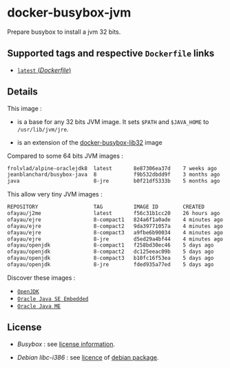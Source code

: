 # docker-busybox-jvm

Prepare busybox to install a jvm 32 bits.

## Supported tags and respective `Dockerfile` links

-	[`latest` (*Dockerfile*)](https://github.com/ofayau/docker-busybox-lib32/blob/master/busybox-jvm/Dockerfile)

## Details

This image :

- is a base for any 32 bits JVM image. It sets `$PATH` and `$JAVA_HOME` to `/usr/lib/jvm/jre`.

- is an extension of the [docker-busybox-lib32](https://github.com/ofayau/docker-busybox-lib32/tree/master/busybox-libc32) image

Compared to some 64 bits JVM images :

```sh
frolvlad/alpine-oraclejdk8  latest       8e87306ea37d    7 weeks ago     170.4 MB
jeanblanchard/busybox-java  8            f9b532dbdd9f    3 months ago    162 MB
java                        8-jre        b0f21df5333b    5 months ago    478.7 MB
```

This allow very tiny JVM images :

```sh
REPOSITORY                  TAG          IMAGE ID        CREATED         VIRTUAL SIZE
ofayau/j2me                 latest       f56c31b1cc20    26 hours ago    21.73 MB
ofayau/ejre                 8-compact1   824a6f1a0ade    4 minutes ago   39.31 MB
ofayau/ejre                 8-compact2   9da39771057a    4 minutes ago   44.85 MB
ofayau/ejre                 8-compact3   a9fbe6b90034    4 minutes ago   48.79 MB
ofayau/ejre                 8-jre        d5ed29a4bf44    4 minutes ago   80.66 MB
ofayau/openjdk              8-compact1   f258bd30ec46    5 days ago      47.08 MB
ofayau/openjdk              8-compact2   dc125eeac09b    5 days ago      59.82 MB
ofayau/openjdk              8-compact3   b10fc16f53ea    5 days ago      66.38 MB
ofayau/openjdk              8-jre        fded935a77ed    5 days ago      115.1 MB
```

Discover these images :

- [`OpenJDK`](https://registry.hub.docker.com/u/ofayau/openjdk/)
- [`Oracle Java SE Embedded`](https://registry.hub.docker.com/u/ofayau/ejre/)
- [`Oracle Java ME`](https://registry.hub.docker.com/u/ofayau/j2me/)

## License

- *Busybox* : see [license information](http://www.busybox.net/license.html).

- *Debian libc-i386* : see [licence](http://ftp-master.metadata.debian.org/changelogs/main/g/glibc/glibc_2.19-18_copyright) of [debian package](https://packages.debian.org/jessie/libc6-i386).

